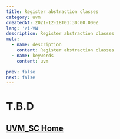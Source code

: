 ```yaml
---
title: Register abstraction classes
category: uvm
createdAt: 2021-12-18T01:30:00.000Z
lang: 'vi-VN'
description: Register abstraction classes
meta:
  - name: description
    content: Register abstraction classes
  - name: keywords
    content: uvm

prev: false
next: false
---
```


# T.B.D

## [UVM_SC Home](/danh-muc/uvm.md)

